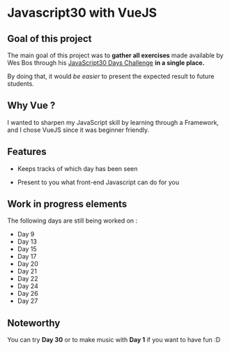 # Javascript30 with VueJS

## Goal of this project

The main goal of this project was to **gather all exercises** made available by Wes Bos through his [JavaScript30 Days Challenge](https://javascript30.com/) **in a single place.**

By doing that, it would *be easier* to present the expected result to future students.

## Why Vue ?

I wanted to sharpen my JavaScript skill by learning through a Framework, and I chose VueJS since it was beginner friendly.

## Features

- Keeps tracks of which day has been seen

- Present to you what front-end Javascript can do for you

## Work in progress elements

The following days are still being worked on :

- Day 9
- Day 13
- Day 15
- Day 17
- Day 20
- Day 21
- Day 22
- Day 24
- Day 26
- Day 27

## Noteworthy

You can try **Day 30** or to make music with **Day 1** if you want to have fun :D
